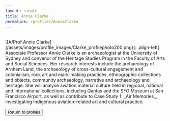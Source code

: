 ```yaml
---
layout: single
title: Annie Clarke
permalink: /profiles/AnnieClarke
---
```

<br>
![A/Prof Annie Clarke](/assets/images/profile_images/Clarke_profilephoto200.png){: .align-left}
Associate Professor Annie Clarke is an archaeologist at the University of Sydney and convenor of the Heritage Studies Program in the Faculty of Arts and Social Sciences. Her research interests include the archaeology of Arnhem Land, the archaeology of cross-cultural engagement and colonialism, rock art and mark-making practices, ethnographic collections and objects, community archaeology, narrative and archaeology and heritage. She will analyse aviation material culture held in regional, national and international collections, including Qantas and the SFO Museum at San Francisco Airport, as well as contribute to Case Study 1: _Air Memories_, investigating Indigenous aviation–related art and cultural practice.

<p><a href="http://www.heritageoftheair.org.au/profiles"><button class="button">Return to profiles</button></a></p>
